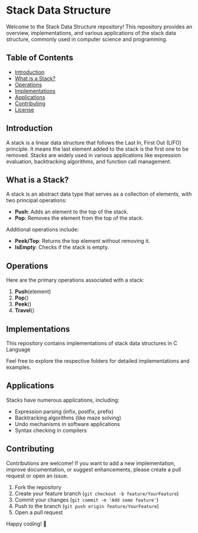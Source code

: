 # Stack Data Structure

Welcome to the Stack Data Structure repository! This repository provides an overview, implementations, and various applications of the stack data structure, commonly used in computer science and programming.

## Table of Contents

- [Introduction](#introduction)
- [What is a Stack?](#what-is-a-stack)
- [Operations](#operations)
- [Implementations](#implementations)
- [Applications](#applications)
- [Contributing](#contributing)
- [License](#license)

## Introduction

A stack is a linear data structure that follows the Last In, First Out (LIFO) principle. It means the last element added to the stack is the first one to be removed. Stacks are widely used in various applications like expression evaluation, backtracking algorithms, and function call management.

## What is a Stack?

A stack is an abstract data type that serves as a collection of elements, with two principal operations:

- **Push**: Adds an element to the top of the stack.
- **Pop**: Removes the element from the top of the stack.

Additional operations include:

- **Peek/Top**: Returns the top element without removing it.
- **IsEmpty**: Checks if the stack is empty.

## Operations

Here are the primary operations associated with a stack:

1. **Push**(element)
2. **Pop**()
3. **Peek**()
4. **Travel**()

## Implementations

This repository contains implementations of stack data structures in C Language

Feel free to explore the respective folders for detailed implementations and examples.

## Applications

Stacks have numerous applications, including:

- Expression parsing (infix, postfix, prefix)
- Backtracking algorithms (like maze solving)
- Undo mechanisms in software applications
- Syntax checking in compilers

## Contributing

Contributions are welcome! If you want to add a new implementation, improve documentation, or suggest enhancements, please create a pull request or open an issue.

1. Fork the repository
2. Create your feature branch (`git checkout -b feature/YourFeature`)
3. Commit your changes (`git commit -m 'Add some feature'`)
4. Push to the branch (`git push origin feature/YourFeature`)
5. Open a pull request


Happy coding! 🚀
